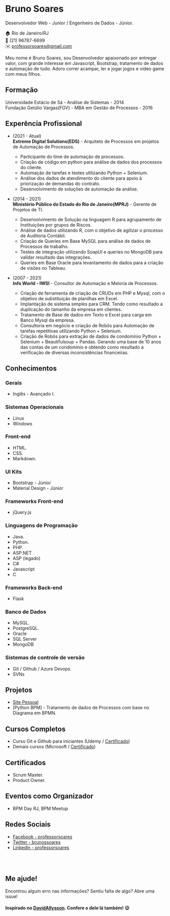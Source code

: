 # Bruno Soares
Desenvolvedor Web - Junior / Engenheiro de Dados - Júnior.

:house:    Rio de Janeiro/RJ<br>
:iphone:   (21) 96787-6699 <br>
:envelope:  professorsoares@gmail.com

Meu nome é Bruno Soares, sou Desenvolvedor apaixonado por entregar valor, com grande interesse em Javascript, Bootstrap, tratamento de dados e automação de tudo. Adoro correr acampar, ler e jogar jogos e vídeo game com meus filhos.

## Formação
Universidade Estácio de Sá - Análise de Sistemas - 2014 <br>
Fundação Getúlio Vargas(FGV) - MBA em Gestão de Processos - 2016 <br>

## Experência Profissional
* (2021 -  Atual) <br>
**Extreme Digital Solutions(EDS)** -
Arquiteto de Processos em projetos de Automação de Processos.
  * Participante do time de automação de processos.
  * Criação de código em python para análise de dados dos processos do cliente.
  * Automação de tarefas e testes utilizando Python + Selenium.
  * Análise dos dados de atendimento do cliente para apoio à priorização de demandas do contrato.
  * Desenvolvimento de soluções de automação da análise.

* (2014 -  2021) <br>
**Ministério Público do Estado do Rio de Janeiro(MPRJ)** -
Gerente de Projetos de TI.
  * Desenvolvimento de Solução na linguagem R para agrupamento de Instituições por grupos de Riscos.
  * Análise de dados utilizando R, com o objetivo de agilizar o processo de Auditoria Contábil.
  * Criação de Queries em Base MySQL para análise de dados de Processos de trabalho.
  * Testes de integração utilizando SoapUI e queries no MongoDB para validar resultado das integrações.
  * Queries em Base Oracle para levantamento de dados para a criação de visões no Tableau.


* (2007 -  2021) <br>
**Info World - IWSI** -
Consultor de Automação e Meloria de Processos.
  * Criação de ferramenta de criação de CRUDs em PHP e Mysql, com o objetivo de substituição de planilhas em Excel.
  * Implantação de sistema simples para CRM. Tendo como resultado a duplicação do tamanho da empresa em clientes.
  * Tratamento de Base de dados em Texto e Excel para carga em Banco Mysql da empresa.
  * Consultoria em negócio e criação de Robôs para Automação de tarefas repetitivas utilizando Python + Selenium.
  * Criação de Robôs para extração de dados de condomínio Python + Selenium + Beautifulsoup + Pandas. 
	Gerando uma base de 10 anos das contas de um condomínio e obtendo como resultado a verificação de diversas inconsistências financeiras. 

## Conhecimentos

### Gerais
* Inglês - Avançado I.

### Sistemas Operacionais
* Linux
* Windows

### Front-end
* HTML.
* CSS.
* Markdown.

### UI Kits
* Bootstrap - Júnior
* Material Design - Júnior

### Frameworks Front-end
* jQuery.js

### Linguagens de Programação
* Java.
* Python.
* PHP.
* ASP.NET
* ASP (legado)
* C#
* Javascript
* C

### Frameworks Back-end
* Flask

### Banco de Dados
* MySQL.
* PostgreSQL.
* Oracle
* SQL Server
* MongoDB

### Sistemas de controle de versão
* Git / Github / Azure Devops.
* SVNs

## Projetos
* [Site Pessoal](https://professorsoares.github.io/)
* [Python BPM] - Tratamento de dados de Processos com base no Diagrama em BPMN.

## Cursos Completos
* Curso Git e Github para iniciantes (Udemy / [Certificado](#))
* Demais cursos (Microsoft / [Certificado](#))

## Certificados
* Scrum Master.
* Product Owner.

## Eventos como Organizador
* BPM Day RJ, BPM Meetup

## Redes Sociais
*  [Facebook - professorsoares](https://www.facebook.com/professorsoares)
*  [Twitter - brunossoares](https://twitter.com/brunossoares)
*  [Linkedin - professorsoares](https://www.linkedin.com/in/professorsoares/)

<br><br>

## Me ajude!
Encontrou algum erro nas informações? Sentiu falta de algo? Abre uma issue! <br>

#### Inspirado no [DavidAllysson](https://github.com/DavidAllysson/curriculo). Confere o dele lá também! :wink:
